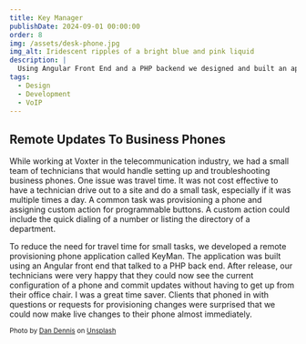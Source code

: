 ```yaml
---
title: Key Manager
publishDate: 2024-09-01 00:00:00
order: 8
img: /assets/desk-phone.jpg
img_alt: Iridescent ripples of a bright blue and pink liquid
description: |
  Using Angular Front End and a PHP backend we designed and built an app for the remote provisioning of business phones
tags:
  - Design
  - Development
  - VoIP
---
```


## Remote Updates To Business Phones

While working at Voxter in the telecommunication industry, we had a small team of technicians that would handle setting up and troubleshooting business phones. One issue was travel time. It was not cost effective to have a technician drive out to a site and do a small task, especially if it was multiple times a day. A common task was provisioning a phone and assigning custom action for programmable buttons. A custom action could include the quick dialing of a number or listing the directory of a department.

To reduce the need for travel time for small tasks, we developed a remote provisioning phone application called KeyMan. The application was built using an Angular front end that talked to a PHP back end. After release, our technicians were very happy that they could now see the current configuration of a phone and commit updates without having to get up from their office chair. I was a great time saver. Clients that phoned in with questions or requests for provisioning changes were surprised that we could now make live changes to their phone almost immediately.

<p>
  <small>
    Photo by <a href="https://unsplash.com/@cameramandan83?utm_content=creditCopyText&utm_medium=referral&utm_source=unsplash">Dan Dennis</a> on <a href="https://unsplash.com/photos/black-and-gray-ip-phone-WQqViZ_Zd8M?utm_content=creditCopyText&utm_medium=referral&utm_source=unsplash">Unsplash</a>
  <small>
</p>
  
